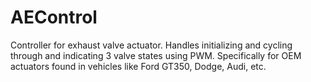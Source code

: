 # AEControl
Controller for exhaust valve actuator. Handles initializing and cycling through and indicating 3 valve states using PWM. Specifically for OEM actuators found in vehicles like Ford GT350, Dodge, Audi, etc.
